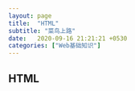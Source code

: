 ```yaml
---
layout: page
title:  "HTML"
subtitle: "菜鸟上路"
date:   2020-09-16 21:21:21 +0530
categories: ["Web基础知识"]
---
```


## HTML

